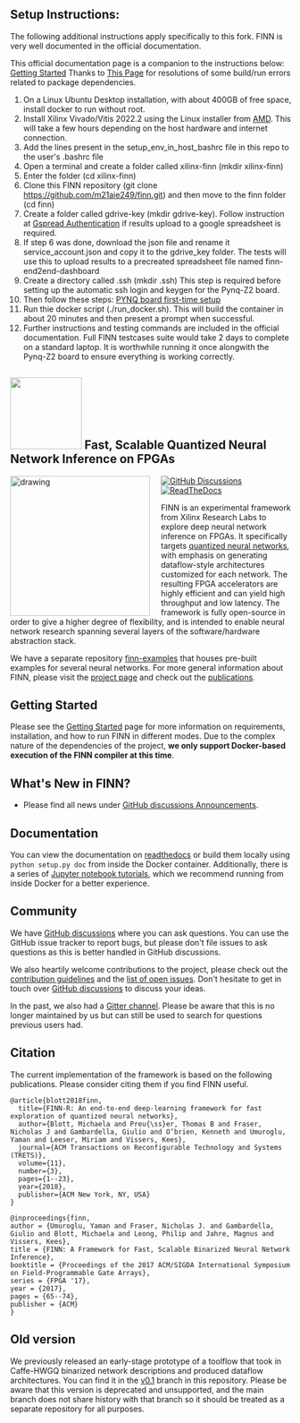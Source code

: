 ## Setup Instructions:

The following additional instructions apply specifically to this fork. FINN is very well documented in the official documentation. 

This official documentation page is a companion to the instructions below: [Getting Started](https://finn.readthedocs.io/en/latest/getting_started.html)
Thanks to [This Page](https://www.daiphys.com/portal/fpga/xilinx/tools/finn.html) for resolutions of some build/run errors related to package dependencies.

1. On a Linux Ubuntu Desktop installation, with about 400GB of free space, install docker to run without root.
2. Install Xilinx Vivado/Vitis 2022.2 using the Linux installer from [AMD](https://www.xilinx.com/support/download/index.html/content/xilinx/en/downloadNav/vivado-design-tools/2022-2.html). This will take a few hours depending on the host hardware and internet connection.
3. Add the lines present in the setup_env_in_host_bashrc file  in this repo to the user's .bashrc file
4. Open a terminal and create a folder called xilinx-finn (mkdir xilinx-finn)
5. Enter the folder (cd xilinx-finn)
6. Clone this FINN repository (git clone https://github.com/m21aie249/finn.git) and then move to the finn folder (cd finn)
7. Create a folder called gdrive-key (mkdir gdrive-key). Follow instruction at [Gspread Authentication](https://docs.gspread.org/en/latest/oauth2.html) if results upload to a google spreadsheet is required.
8. If step 6 was done, download the json file and rename it service_account.json and copy it to the gdrive_key folder. The tests will use this to upload results to a precreated spreadsheet file named finn-end2end-dashboard
9. Create a directory called .ssh (mkdir .ssh) This step is required before setting up the automatic ssh login and keygen for the Pynq-Z2 board.
10. Then follow these steps: [PYNQ board first-time setup](https://finn.readthedocs.io/en/latest/getting_started.html#pynq-board-first-time-setup)
11. Run thie docker script (./run_docker.sh). This will build the container in about 20 minutes and then present a prompt when successful. 
12. Further instructions and testing commands are included in the official documentation. Full FINN testcases suite would take 2 days to complete on a standard laptop. It is worthwhile running it once alongwith the Pynq-Z2 board to ensure everything is working correctly.


## <img src=https://raw.githubusercontent.com/Xilinx/finn/github-pages/docs/img/finn-logo.png width=128/> Fast, Scalable Quantized Neural Network Inference on FPGAs



<img align="left" src="https://raw.githubusercontent.com/Xilinx/finn/github-pages/docs/img/finn-stack.png" alt="drawing" style="margin-right: 20px" width="250"/>

[![GitHub Discussions](https://img.shields.io/badge/discussions-join-green)](https://github.com/Xilinx/finn/discussions)
[![ReadTheDocs](https://readthedocs.org/projects/finn/badge/?version=latest&style=plastic)](http://finn.readthedocs.io/)

FINN is an experimental framework from Xilinx Research Labs to explore deep neural network
inference on FPGAs.
It specifically targets <a href="https://github.com/maltanar/qnn-inference-examples" target="_blank">quantized neural
networks</a>, with emphasis on
generating dataflow-style architectures customized for each network.
The resulting FPGA accelerators are highly efficient and can yield high throughput and low latency.
The framework is fully open-source in order to give a higher degree of flexibility, and is intended to enable neural network research spanning several layers of the software/hardware abstraction stack.

We have a separate repository [finn-examples](https://github.com/Xilinx/finn-examples) that houses pre-built examples for several neural networks.
For more general information about FINN, please visit the [project page](https://xilinx.github.io/finn/) and check out the [publications](https://xilinx.github.io/finn/publications).

## Getting Started

Please see the [Getting Started](https://finn.readthedocs.io/en/latest/getting_started.html) page for more information on requirements, installation, and how to run FINN in different modes. Due to the complex nature of the dependencies of the project, **we only support Docker-based execution of the FINN compiler at this time**.

## What's New in FINN?

* Please find all news under [GitHub discussions Announcements](https://github.com/Xilinx/finn/discussions/categories/announcements).

## Documentation

You can view the documentation on [readthedocs](https://finn.readthedocs.io) or build them locally using `python setup.py doc` from inside the Docker container. Additionally, there is a series of [Jupyter notebook tutorials](https://github.com/Xilinx/finn/tree/main/notebooks), which we recommend running from inside Docker for a better experience.

## Community

We have [GitHub discussions](https://github.com/Xilinx/finn/discussions) where you can ask questions. You can use the GitHub issue tracker to report bugs, but please don't file issues to ask questions as this is better handled in GitHub discussions.

We also heartily welcome contributions to the project, please check out the [contribution guidelines](CONTRIBUTING.md) and the [list of open issues](https://github.com/Xilinx/finn/issues). Don't hesitate to get in touch over [GitHub discussions](https://github.com/Xilinx/finn/discussions) to discuss your ideas.

In the past, we also had a [Gitter channel](https://gitter.im/xilinx-finn/community). Please be aware that this is no longer maintained by us but can still be used to search for questions previous users had.


## Citation

The current implementation of the framework is based on the following publications. Please consider citing them if you find FINN useful.

    @article{blott2018finn,
      title={FINN-R: An end-to-end deep-learning framework for fast exploration of quantized neural networks},
      author={Blott, Michaela and Preu{\ss}er, Thomas B and Fraser, Nicholas J and Gambardella, Giulio and O’brien, Kenneth and Umuroglu, Yaman and Leeser, Miriam and Vissers, Kees},
      journal={ACM Transactions on Reconfigurable Technology and Systems (TRETS)},
      volume={11},
      number={3},
      pages={1--23},
      year={2018},
      publisher={ACM New York, NY, USA}
    }

    @inproceedings{finn,
    author = {Umuroglu, Yaman and Fraser, Nicholas J. and Gambardella, Giulio and Blott, Michaela and Leong, Philip and Jahre, Magnus and Vissers, Kees},
    title = {FINN: A Framework for Fast, Scalable Binarized Neural Network Inference},
    booktitle = {Proceedings of the 2017 ACM/SIGDA International Symposium on Field-Programmable Gate Arrays},
    series = {FPGA '17},
    year = {2017},
    pages = {65--74},
    publisher = {ACM}
    }

## Old version

We previously released an early-stage prototype of a toolflow that took in Caffe-HWGQ binarized network descriptions and produced dataflow architectures. You can find it in the [v0.1](https://github.com/Xilinx/finn/tree/v0.1) branch in this repository.
Please be aware that this version is deprecated and unsupported, and the main branch does not share history with that branch so it should be treated as a separate repository for all purposes.
